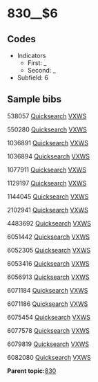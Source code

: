 # 830\_\_$6

## Codes

-   Indicators
    -   First: \_
    -   Second: \_
-   Subfield: 6

## Sample bibs

538057 [Quicksearch](https://search.library.yale.edu/catalog/538057) [VXWS](http://prodorbis.library.yale.edu:7014/vxws/GetHoldingsService?bibId=538057)

550280 [Quicksearch](https://search.library.yale.edu/catalog/550280) [VXWS](http://prodorbis.library.yale.edu:7014/vxws/GetHoldingsService?bibId=550280)

1036891 [Quicksearch](https://search.library.yale.edu/catalog/1036891) [VXWS](http://prodorbis.library.yale.edu:7014/vxws/GetHoldingsService?bibId=1036891)

1036894 [Quicksearch](https://search.library.yale.edu/catalog/1036894) [VXWS](http://prodorbis.library.yale.edu:7014/vxws/GetHoldingsService?bibId=1036894)

1077911 [Quicksearch](https://search.library.yale.edu/catalog/1077911) [VXWS](http://prodorbis.library.yale.edu:7014/vxws/GetHoldingsService?bibId=1077911)

1129197 [Quicksearch](https://search.library.yale.edu/catalog/1129197) [VXWS](http://prodorbis.library.yale.edu:7014/vxws/GetHoldingsService?bibId=1129197)

1144045 [Quicksearch](https://search.library.yale.edu/catalog/1144045) [VXWS](http://prodorbis.library.yale.edu:7014/vxws/GetHoldingsService?bibId=1144045)

2102941 [Quicksearch](https://search.library.yale.edu/catalog/2102941) [VXWS](http://prodorbis.library.yale.edu:7014/vxws/GetHoldingsService?bibId=2102941)

4483692 [Quicksearch](https://search.library.yale.edu/catalog/4483692) [VXWS](http://prodorbis.library.yale.edu:7014/vxws/GetHoldingsService?bibId=4483692)

6051442 [Quicksearch](https://search.library.yale.edu/catalog/6051442) [VXWS](http://prodorbis.library.yale.edu:7014/vxws/GetHoldingsService?bibId=6051442)

6052305 [Quicksearch](https://search.library.yale.edu/catalog/6052305) [VXWS](http://prodorbis.library.yale.edu:7014/vxws/GetHoldingsService?bibId=6052305)

6053416 [Quicksearch](https://search.library.yale.edu/catalog/6053416) [VXWS](http://prodorbis.library.yale.edu:7014/vxws/GetHoldingsService?bibId=6053416)

6056913 [Quicksearch](https://search.library.yale.edu/catalog/6056913) [VXWS](http://prodorbis.library.yale.edu:7014/vxws/GetHoldingsService?bibId=6056913)

6071184 [Quicksearch](https://search.library.yale.edu/catalog/6071184) [VXWS](http://prodorbis.library.yale.edu:7014/vxws/GetHoldingsService?bibId=6071184)

6071186 [Quicksearch](https://search.library.yale.edu/catalog/6071186) [VXWS](http://prodorbis.library.yale.edu:7014/vxws/GetHoldingsService?bibId=6071186)

6075454 [Quicksearch](https://search.library.yale.edu/catalog/6075454) [VXWS](http://prodorbis.library.yale.edu:7014/vxws/GetHoldingsService?bibId=6075454)

6077578 [Quicksearch](https://search.library.yale.edu/catalog/6077578) [VXWS](http://prodorbis.library.yale.edu:7014/vxws/GetHoldingsService?bibId=6077578)

6079819 [Quicksearch](https://search.library.yale.edu/catalog/6079819) [VXWS](http://prodorbis.library.yale.edu:7014/vxws/GetHoldingsService?bibId=6079819)

6082080 [Quicksearch](https://search.library.yale.edu/catalog/6082080) [VXWS](http://prodorbis.library.yale.edu:7014/vxws/GetHoldingsService?bibId=6082080)

**Parent topic:**[830](../../tags/830/830.md)

